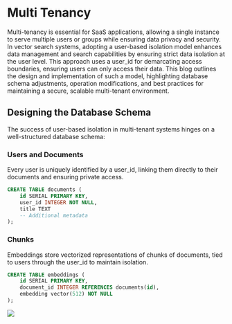 # Multi Tenancy

Multi-tenancy is essential for SaaS applications, allowing a single instance to serve multiple users or groups while ensuring data privacy and security. In vector search systems, adopting a user-based isolation model enhances data management and search capabilities by ensuring strict data isolation at the user level. This approach uses a user_id for demarcating access boundaries, ensuring users can only access their data. This blog outlines the design and implementation of such a model, highlighting database schema adjustments, operation modifications, and best practices for maintaining a secure, scalable multi-tenant environment.

## Designing the Database Schema
The success of user-based isolation in multi-tenant systems hinges on a well-structured database schema:

### Users and Documents
Every user is uniquely identified by a user_id, linking them directly to their documents and ensuring private access.
```sql
CREATE TABLE documents (
    id SERIAL PRIMARY KEY,
    user_id INTEGER NOT NULL,
    title TEXT
    -- Additional metadata
);
```
### Chunks
Embeddings store vectorized representations of chunks of documents, tied to users through the user_id to maintain isolation.
```sql
CREATE TABLE embeddings (
    id SERIAL PRIMARY KEY,
    document_id INTEGER REFERENCES documents(id),
    embedding vector(512) NOT NULL
);
```

![]("./tutorial/multi-tenancy/er.svg")